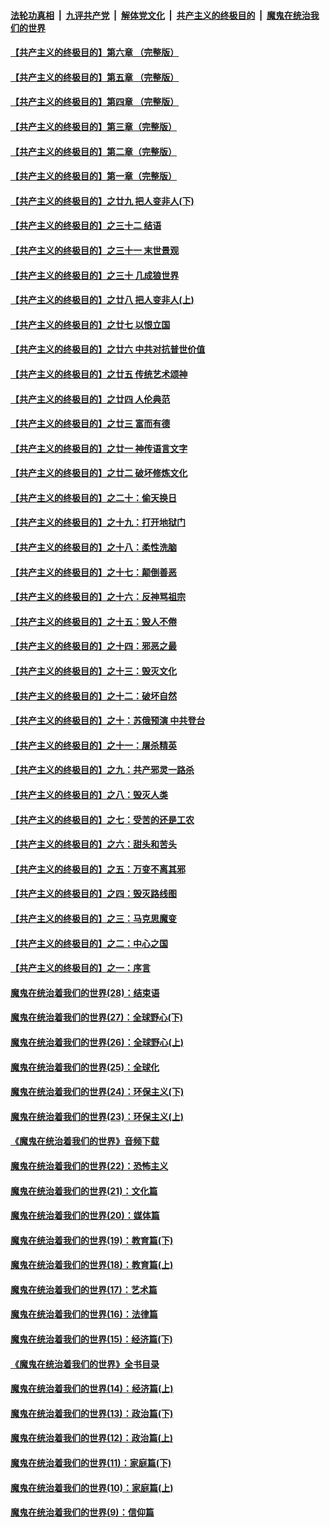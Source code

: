 ####  [法轮功真相](../../../../basic/blob/master/README.md?t=05190701) &nbsp;|&nbsp; [九评共产党](../../../../9ping.md/blob/master/README.md?t=05190701) &nbsp;|&nbsp; [解体党文化](../../../../jtdwh.md/blob/master/README.md?t=05190701)  &nbsp;|&nbsp; [共产主义的终极目的](../../../../gczydzjmd.md/blob/master/README.md?t=05190701) &nbsp;|&nbsp; [魔鬼在统治我们的世界](../../../../mgztzwmdsj.md/blob/master/README.md?t=05190701) 

#### [【共产主义的终极目的】第六章 （完整版）](../pages/nsc422/n11428913.md?t=05190701) 

#### [【共产主义的终极目的】第五章 （完整版）](../pages/nsc422/n11428912.md?t=05190701) 

#### [【共产主义的终极目的】第四章 （完整版）](../pages/nsc422/n11428907.md?t=05190701) 

#### [【共产主义的终极目的】第三章（完整版）](../pages/nsc422/n11428848.md?t=05190701) 

#### [【共产主义的终极目的】第二章（完整版）](../pages/nsc422/n11428831.md?t=05190701) 

#### [【共产主义的终极目的】第一章（完整版）](../pages/nsc422/n11417651.md?t=05190701) 

#### [【共产主义的终极目的】之廿九 把人变非人(下)](../pages/nsc422/n11344140.md?t=05190701) 

#### [【共产主义的终极目的】之三十二 结语](../pages/nsc422/n11360535.md?t=05190701) 

#### [【共产主义的终极目的】之三十一 末世景观](../pages/nsc422/n11351129.md?t=05190701) 

#### [【共产主义的终极目的】之三十 几成狼世界](../pages/nsc422/n11348280.md?t=05190701) 

#### [【共产主义的终极目的】之廿八 把人变非人(上)](../pages/nsc422/n11340492.md?t=05190701) 

#### [【共产主义的终极目的】之廿七 以恨立国](../pages/nsc422/n11336944.md?t=05190701) 

#### [【共产主义的终极目的】之廿六 中共对抗普世价值](../pages/nsc422/n11324785.md?t=05190701) 

#### [【共产主义的终极目的】之廿五 传统艺术颂神](../pages/nsc422/n11296396.md?t=05190701) 

#### [【共产主义的终极目的】之廿四 人伦典范](../pages/nsc422/n11296397.md?t=05190701) 

#### [【共产主义的终极目的】之廿三 富而有德](../pages/nsc422/n11283598.md?t=05190701) 

#### [【共产主义的终极目的】之廿一 神传语言文字](../pages/nsc422/n11263265.md?t=05190701) 

#### [【共产主义的终极目的】之廿二 破坏修炼文化](../pages/nsc422/n11245728.md?t=05190701) 

#### [【共产主义的终极目的】之二十：偷天换日](../pages/nsc422/n11238846.md?t=05190701) 

#### [【共产主义的终极目的】之十九：打开地狱门](../pages/nsc422/n11206376.md?t=05190701) 

#### [【共产主义的终极目的】之十八：柔性洗脑](../pages/nsc422/n11199994.md?t=05190701) 

#### [【共产主义的终极目的】之十七：颠倒善恶](../pages/nsc422/n11179782.md?t=05190701) 

#### [【共产主义的终极目的】之十六：反神骂祖宗](../pages/nsc422/n11166798.md?t=05190701) 

#### [【共产主义的终极目的】之十五：毁人不倦](../pages/nsc422/n11166792.md?t=05190701) 

#### [【共产主义的终极目的】之十四：邪恶之最](../pages/nsc422/n11150249.md?t=05190701) 

#### [【共产主义的终极目的】之十三：毁灭文化](../pages/nsc422/n11135227.md?t=05190701) 

#### [【共产主义的终极目的】之十二：破坏自然](../pages/nsc422/n11135214.md?t=05190701) 

#### [【共产主义的终极目的】之十：苏俄预演 中共登台](../pages/nsc422/n11118424.md?t=05190701) 

#### [【共产主义的终极目的】之十一：屠杀精英](../pages/nsc422/n11118442.md?t=05190701) 

#### [【共产主义的终极目的】之九：共产邪灵一路杀](../pages/nsc422/n11114139.md?t=05190701) 

#### [【共产主义的终极目的】之八：毁灭人类](../pages/nsc422/n11108503.md?t=05190701) 

#### [【共产主义的终极目的】之七：受苦的还是工农](../pages/nsc422/n11101809.md?t=05190701) 

#### [【共产主义的终极目的】之六：甜头和苦头](../pages/nsc422/n11096971.md?t=05190701) 

#### [【共产主义的终极目的】之五：万变不离其邪](../pages/nsc422/n11091285.md?t=05190701) 

#### [【共产主义的终极目的】之四：毁灭路线图](../pages/nsc422/n11086284.md?t=05190701) 

#### [【共产主义的终极目的】之三：马克思魔变](../pages/nsc422/n11061941.md?t=05190701) 

#### [【共产主义的终极目的】之二：中心之国](../pages/nsc422/n11047728.md?t=05190701) 

#### [【共产主义的终极目的】之一：序言](../pages/nsc422/n11086077.md?t=05190701) 

#### [魔鬼在统治着我们的世界(28)：结束语](../pages/nsc422/n10936246.md?t=05190701) 

#### [魔鬼在统治着我们的世界(27)：全球野心(下)](../pages/nsc422/n10928319.md?t=05190701) 

#### [魔鬼在统治着我们的世界(26)：全球野心(上)](../pages/nsc422/n10900318.md?t=05190701) 

#### [魔鬼在统治着我们的世界(25)：全球化](../pages/nsc422/n10788205.md?t=05190701) 

#### [魔鬼在统治着我们的世界(24)：环保主义(下)](../pages/nsc422/n10695307.md?t=05190701) 

#### [魔鬼在统治着我们的世界(23)：环保主义(上)](../pages/nsc422/n10688613.md?t=05190701) 

#### [《魔鬼在统治着我们的世界》音频下载](../pages/nsc422/n10635553.md?t=05190701) 

#### [魔鬼在统治着我们的世界(22)：恐怖主义](../pages/nsc422/n10614727.md?t=05190701) 

#### [魔鬼在统治着我们的世界(21)：文化篇](../pages/nsc422/n10597706.md?t=05190701) 

#### [魔鬼在统治着我们的世界(20)：媒体篇](../pages/nsc422/n10586579.md?t=05190701) 

#### [魔鬼在统治着我们的世界(19)：教育篇(下)](../pages/nsc422/n10564808.md?t=05190701) 

#### [魔鬼在统治着我们的世界(18)：教育篇(上)](../pages/nsc422/n10526970.md?t=05190701) 

#### [魔鬼在统治着我们的世界(17)：艺术篇](../pages/nsc422/n10499093.md?t=05190701) 

#### [魔鬼在统治着我们的世界(16)：法律篇](../pages/nsc422/n10485969.md?t=05190701) 

#### [魔鬼在统治着我们的世界(15)：经济篇(下)](../pages/nsc422/n10469975.md?t=05190701) 

#### [《魔鬼在统治着我们的世界》全书目录](../pages/nsc422/n10464261.md?t=05190701) 

#### [魔鬼在统治着我们的世界(14)：经济篇(上)](../pages/nsc422/n10457370.md?t=05190701) 

#### [魔鬼在统治着我们的世界(13)：政治篇(下)](../pages/nsc422/n10448270.md?t=05190701) 

#### [魔鬼在统治着我们的世界(12)：政治篇(上)](../pages/nsc422/n10444576.md?t=05190701) 

#### [魔鬼在统治着我们的世界(11)：家庭篇(下)](../pages/nsc422/n10440961.md?t=05190701) 

#### [魔鬼在统治着我们的世界(10)：家庭篇(上)](../pages/nsc422/n10435448.md?t=05190701) 

#### [魔鬼在统治着我们的世界(9)：信仰篇](../pages/nsc422/n10432159.md?t=05190701) 

